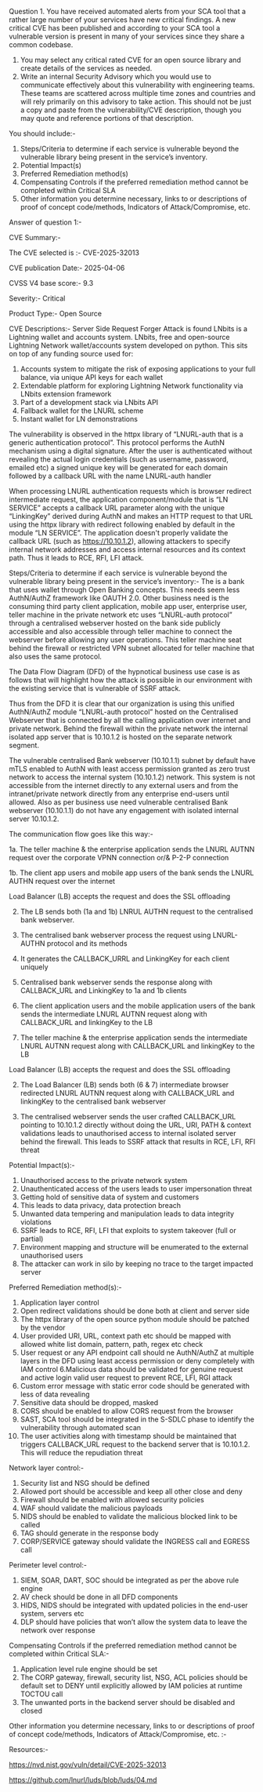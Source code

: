 Question 1. You have received automated alerts from your SCA tool that a rather large number of your services have new critical findings. A new critical CVE has been published and according to your SCA tool a vulnerable version is present in many of your services since they share a common codebase.

1. You may select any critical rated CVE for an open source library and create details of the services as needed.
2. Write an internal Security Advisory which you would use to communicate effectively about this vulnerability with engineering teams. These teams are scattered across multiple time zones and countries and will rely primarily on this advisory to take action. 
This should not be just a copy and paste from the vulnerability/CVE description, though you may quote and reference portions of that description.

You should include:-
1. Steps/Criteria to determine if each service is vulnerable beyond the vulnerable library being present in the service’s inventory.
2. Potential Impact(s)
3. Preferred Remediation method(s)
4. Compensating Controls if the preferred remediation method cannot be completed within Critical SLA
5. Other information you determine necessary, links to or descriptions of proof of concept code/methods, Indicators of Attack/Compromise, etc.

Answer of question 1:-

CVE Summary:-

The CVE selected is :- CVE-2025-32013

CVE publication Date:- 2025-04-06

CVSS V4 base score:- 9.3

Severity:- Critical

Product Type:- Open Source


CVE Descriptions:- Server Side Request Forger Attack is found LNbits is a Lightning wallet and accounts system. LNbits, free and open-source Lightning Network wallet/accounts system developed on python. This sits on top of any funding source used for:
1. Accounts system to mitigate the risk of exposing applications to your full balance, via unique API keys for each wallet
2. Extendable platform for exploring Lightning Network functionality via LNbits extension framework
3. Part of a development stack via LNbits API
4. Fallback wallet for the LNURL scheme
5. Instant wallet for LN demonstrations
   
  The vulnerability is observed in the httpx library of “LNURL-auth that is a generic authentication protocol”. This protocol performs the AuthN mechanism using a digital signature. After the user is authenticated without revealing the actual login credentials (such as username, password, emailed etc) a signed unique key will be generated for each domain followed by a callback URL with the name LNURL-auth handler 

  When processing LNURL authentication requests which is browser redirect intermediate request, the application component/module that is “LN SERVICE” accepts a callback URL parameter along with the unique “LinkingKey” derived during AuthN and makes an HTTP request to that URL using the httpx library with redirect following enabled by default in the module “LN SERVICE”. The application doesn't properly validate the callback URL (such as https://10.10.1.2), allowing attackers to specify internal network addresses and access internal resources and its context path. Thus it leads to RCE, RFI, LFI attack.

  Steps/Criteria to determine if each service is vulnerable beyond the vulnerable library being present in the service’s inventory:- The <hiring Company> is a bank that uses wallet through Open Banking concepts. This needs seem less AuthN/AuthZ framework like OAUTH 2.0. Other business need is the consuming third party client application, mobile app user, enterprise user, teller machine in the private network etc uses “LNURL-auth protocol” through a centralised webserver hosted on the bank side publicly accessible and also accessible through teller machine to connect the webserver before allowing any user operations. This teller machine seat behind the firewall or restricted VPN subnet allocated for teller machine that also uses the same protocol.

  The Data Flow Diagram (DFD) of the hypnotical business use case is as follows that will highlight how the attack is possible in our environment with the existing service that is vulnerable of SSRF attack.

  Thus from the DFD it is clear that our organization is using this unified AuthN/AuthZ module “LNURL-auth protocol” hosted on the Centralised Webserver that is connected by all the calling application over internet and private network. Behind the firewall within the private network the internal isolated app server that is 10.10.1.2 is hosted on the separate network segment.

  The vulnerable centralised Bank webserver (10.10.1.1) subnet by default have mTLS enabled to AuthN with least access permission granted as zero trust network to access the internal system (10.10.1.2) network. This system is not accessible from the internet directly to any external users and from the intranet/private network directly from any enterprise end-users until allowed. Also as per business use need vulnerable centralised Bank webserver (10.10.1.1) do not have any engagement with isolated internal server 10.10.1.2.
  
  The communication flow goes like this way:-
  

  1a. The teller machine & the enterprise application sends the LNURL AUTNN request over the corporate VPNN connection or/& P-2-P connection

  1b. The client app users and mobile app users of the bank sends the LNURL AUTHN request over the internet

Load Balancer (LB) accepts the request and does the SSL offloading

  2. The LB sends both (1a and 1b) LNRUL AUTHN request to the centralised bank webserver.

  4. The centralised bank webserver process the request using LNURL-AUTHN protocol and its methods

  5. It generates the CALLBACK_URRL and LinkingKey for each client uniquely

  3. Centralised bank webserver sends the response along with CALLBACK_URL and LinkingKey to 1a and 1b clients

  6. The client application users and the mobile application users of the bank sends the intermediate LNURL AUTNN request along with CALLBACK_URL and linkingKey to the LB

  7. The teller machine & the enterprise application sends the intermediate LNURL AUTNN request along with CALLBACK_URL and linkingKey to the LB

Load Balancer (LB) accepts the request and does the SSL offloading

  2. The Load Balancer (LB) sends both (6 & 7) intermediate browser redirected LNURL AUTNN request along with CALLBACK_URL and linkingKey to the centralised bank webserver

  8. The centralised webserver sends the user crafted CALLBACK_URL pointing to 10.10.1.2 directly without doing the URL, URI, PATH & context validations leads to unauthorised access to internal isolated server behind the firewall. This leads to SSRF attack that results in RCE, LFI, RFI threat

Potential Impact(s):-

1. Unauthorised access to the private network system
2. Unauthenticated access of the users leads to user impersonation threat
3. Getting hold of sensitive data of system and customers
4. This leads to data privacy, data protection breach
5. Unwanted data tempering and manipulation leads to data integrity violations
6. SSRF leads to RCE, RFI, LFI that exploits to system takeover (full or partial)
7. Environment mapping and structure will be enumerated to the external unauthorised users
8. The attacker can work in silo by keeping no trace to the target impacted server

Preferred Remediation method(s):-

1. Application layer control
2. Open redirect validations should be done both at client and server side
3. The httpx library of the open source python module should be patched by the vendor
4. User provided URI, URL, context path etc should be mapped with allowed white list domain, pattern, path, regex etc check
5. User request or any API endpoint call should ne AuthN/AuthZ at multiple layers in the DFD using least access permission or deny completely with IAM control
6.Malicious data should be validated for genuine request and active login valid user request to prevent RCE, LFI, RGI attack
7. Custom error message with static error code should be generated with less of data revealing
8. Sensitive data should be dropped, masked
9. CORS should be enabled to allow CORS request from the browser
10. SAST, SCA tool should be integrated in the S-SDLC phase to identify the vulnerability through automated scan
11. The user activities along with timestamp should be maintained that triggers CALLBACK_URL request to the backend server that is 10.10.1.2. This will reduce the repudiation threat

Network layer control:-

1. Security list and NSG should be defined
2. Allowed port should be accessible and keep all other close and deny
3. Firewall should be enabled with allowed security policies
4. WAF should validate the malicious payloads
5. NIDS should be enabled to validate the malicious blocked link to be called
6. TAG should generate in the response body
7. CORP/SERVICE gateway should validate the INGRESS call and EGRESS call

Perimeter level control:-

1. SIEM, SOAR, DART, SOC should be integrated as per the above rule engine
2. AV check should be done in all DFD components
3. HIDS, NIDS should be integrated with updated policies in the end-user system, servers etc
4. DLP should have policies that won’t allow the system data to leave the network over response

Compensating Controls if the preferred remediation method cannot be completed within Critical SLA:-

1. Application level rule engine should be set
2. The CORP gateway, firewall, security list, NSG, ACL policies should be default set to DENY until explicitly allowed by IAM policies at runtime TOCTOU call
3. The unwanted ports in the backend server should be disabled and closed

Other information you determine necessary, links to or descriptions of proof of concept code/methods, Indicators of Attack/Compromise, etc. :-

Resources:- 

https://nvd.nist.gov/vuln/detail/CVE-2025-32013

https://github.com/lnurl/luds/blob/luds/04.md
